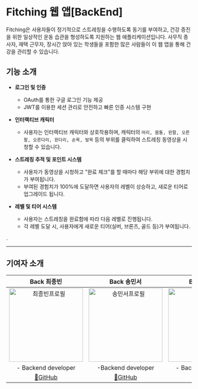 # Fitching 웹 앱[BackEnd]

Fitching은 사용자들이 정기적으로 스트레칭을 수행하도록 동기를 부여하고, 건강 증진을 위한 일상적인 운동 습관을 형성하도록 지원하는 웹 애플리케이션입니다. 사무직 종사자, 재택 근무자, 장시간 앉아 있는 학생들을 포함한 많은 사람들이 이 웹 앱을 통해 건강을 관리할 수 있습니다.

## 기능 소개

- **로그인 및 인증**
    - OAuth를 통한 구글 로그인 기능 제공
    - JWT를 이용한 세션 관리로 안전하고 빠른 인증 시스템 구현

- **인터랙티브 캐릭터**
    - 사용자는 인터랙티브 캐릭터와 상호작용하며, 캐릭터의 `머리, 몸통, 왼팔, 오른팔, 오른다리, 왼다리, 손목, 발목` 등의 부위를 클릭하여 스트레칭 동영상을 시청할 수 있습니다.

- **스트레칭 추적 및 포인트 시스템**
    - 사용자가 동영상을 시청하고 "완료 체크"를 할 때마다 해당 부위에 대한 경험치가 부여됩니다.
    - 부여된 경험치가 100%에 도달하면 사용자의 레벨이 상승하고, 새로운 티어로 업그레이드 됩니다.

- **레벨 및 티어 시스템**
    - 사용자는 스트레칭을 완료함에 따라 다음 레벨로 진행됩니다.
    - 각 레벨 도달 시, 사용자에게 새로운 티어(실버, 브론즈, 골드 등)가 부여됩니다.

.

---

## 기여자 소개 

|                         Back 최종빈                          |                         Back 송민서                          |                         Back 임채환                          |
| :----------------------------------------------------------: | :----------------------------------------------------------: | :----------------------------------------------------------: |
| <img width="200" height="200" alt="최종빈프로필" src="https://avatars.githubusercontent.com/u/48951477?v=4"> | <img width="200" height="200" alt="송민서프로필" src="https://avatars.githubusercontent.com/u/65704177?v=4"> | <img width="200" height="200" alt="임채환프로필" src="https://avatars.githubusercontent.com/u/122259769?v=4"> |
|                     - Backend developer                      |                      -Backend developer                      |                     - Backend developer                      |
|          [🔗GitHub](https://github.com/jongbinchoi)           |           [🔗GitHub](https://github.com/alstj2384)            |         [🔗GitHub](https://github.com/strongchaehwan)         |


